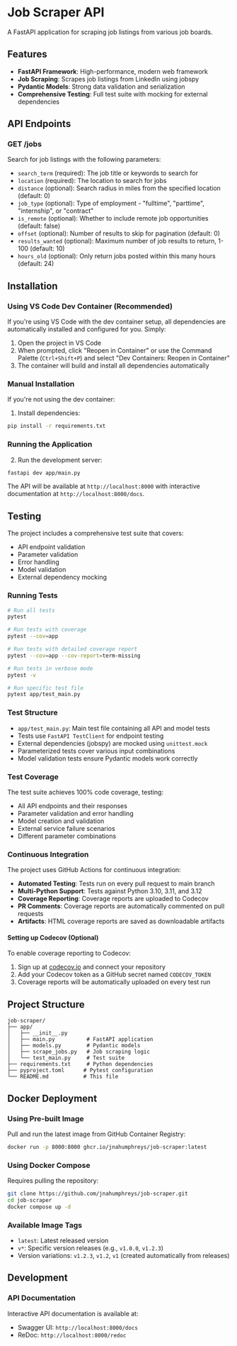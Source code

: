 # Job Scraper API

A FastAPI application for scraping job listings from various job boards.

## Features

- **FastAPI Framework**: High-performance, modern web framework
- **Job Scraping**: Scrapes job listings from LinkedIn using jobspy
- **Pydantic Models**: Strong data validation and serialization
- **Comprehensive Testing**: Full test suite with mocking for external dependencies

## API Endpoints

### GET /jobs

Search for job listings with the following parameters:

- `search_term` (required): The job title or keywords to search for
- `location` (required): The location to search for jobs
- `distance` (optional): Search radius in miles from the specified location (default: 0)
- `job_type` (optional): Type of employment - "fulltime", "parttime", "internship", or "contract"
- `is_remote` (optional): Whether to include remote job opportunities (default: false)
- `offset` (optional): Number of results to skip for pagination (default: 0)
- `results_wanted` (optional): Maximum number of job results to return, 1-100 (default: 10)
- `hours_old` (optional): Only return jobs posted within this many hours (default: 24)

## Installation

### Using VS Code Dev Container (Recommended)

If you're using VS Code with the dev container setup, all dependencies are automatically installed and configured for you. Simply:

1. Open the project in VS Code
2. When prompted, click "Reopen in Container" or use the Command Palette (`Ctrl+Shift+P`) and select "Dev Containers: Reopen in Container"
3. The container will build and install all dependencies automatically

### Manual Installation

If you're not using the dev container:

1. Install dependencies:
```bash
pip install -r requirements.txt
```

### Running the Application

2. Run the development server:
```bash
fastapi dev app/main.py
```

The API will be available at `http://localhost:8000` with interactive documentation at `http://localhost:8000/docs`.

## Testing

The project includes a comprehensive test suite that covers:

- API endpoint validation
- Parameter validation
- Error handling
- Model validation
- External dependency mocking

### Running Tests

```bash
# Run all tests
pytest

# Run tests with coverage
pytest --cov=app

# Run tests with detailed coverage report
pytest --cov=app --cov-report=term-missing

# Run tests in verbose mode
pytest -v

# Run specific test file
pytest app/test_main.py
```

### Test Structure

- `app/test_main.py`: Main test file containing all API and model tests
- Tests use `FastAPI TestClient` for endpoint testing
- External dependencies (jobspy) are mocked using `unittest.mock`
- Parameterized tests cover various input combinations
- Model validation tests ensure Pydantic models work correctly

### Test Coverage

The test suite achieves 100% code coverage, testing:

- All API endpoints and their responses
- Parameter validation and error handling
- Model creation and validation
- External service failure scenarios
- Different parameter combinations

### Continuous Integration

The project uses GitHub Actions for continuous integration:

- **Automated Testing**: Tests run on every pull request to main branch
- **Multi-Python Support**: Tests against Python 3.10, 3.11, and 3.12
- **Coverage Reporting**: Coverage reports are uploaded to Codecov
- **PR Comments**: Coverage reports are automatically commented on pull requests
- **Artifacts**: HTML coverage reports are saved as downloadable artifacts

#### Setting up Codecov (Optional)

To enable coverage reporting to Codecov:

1. Sign up at [codecov.io](https://codecov.io) and connect your repository
2. Add your Codecov token as a GitHub secret named `CODECOV_TOKEN`
3. Coverage reports will be automatically uploaded on every test run

## Project Structure

```
job-scraper/
├── app/
│   ├── __init__.py
│   ├── main.py          # FastAPI application
│   ├── models.py        # Pydantic models
│   ├── scrape_jobs.py   # Job scraping logic
│   └── test_main.py     # Test suite
├── requirements.txt     # Python dependencies
├── pyproject.toml      # Pytest configuration
└── README.md           # This file
```

## Docker Deployment

### Using Pre-built Image

Pull and run the latest image from GitHub Container Registry:

```bash
docker run -p 8000:8000 ghcr.io/jnahumphreys/job-scraper:latest
```

### Using Docker Compose

Requires pulling the repository:

```bash
git clone https://github.com/jnahumphreys/job-scraper.git
cd job-scraper
docker compose up -d
```

### Available Image Tags

- `latest`: Latest released version
- `v*`: Specific version releases (e.g., `v1.0.0`, `v1.2.3`)
- Version variations: `v1.2.3`, `v1.2`, `v1` (created automatically from releases)

## Development

### API Documentation

Interactive API documentation is available at:
- Swagger UI: `http://localhost:8000/docs`
- ReDoc: `http://localhost:8000/redoc`